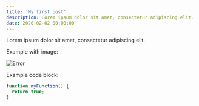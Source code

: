 ```yaml
---
title: 'My first post'
description: Lorem ipsum dolor sit amet, consectetur adipiscing elit.
date: 2020-02-02 00:00:00
---
```


Lorem ipsum dolor sit amet, consectetur adipiscing elit.

Example with image:

![Error](../assets/images/posts/error.png)

Example code block:

```js
function myFunction() {
  return true;
}
```
